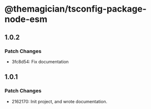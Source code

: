 # @themagician/tsconfig-package-node-esm

## 1.0.2

### Patch Changes

- 3fc8d54: Fix documentation

## 1.0.1

### Patch Changes

- 2162170: Init project, and wrote documentation.
